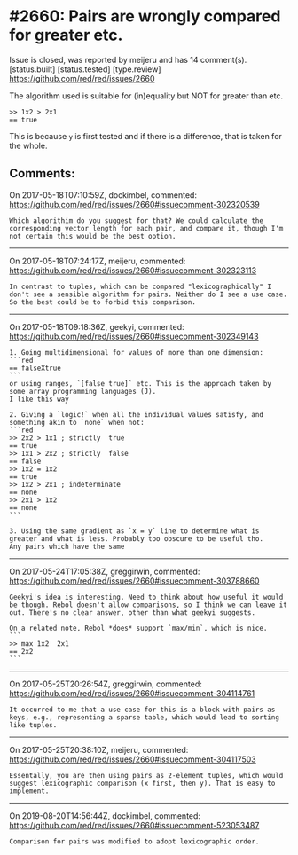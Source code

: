 
#2660: Pairs are wrongly compared for greater etc.
================================================================================
Issue is closed, was reported by meijeru and has 14 comment(s).
[status.built] [status.tested] [type.review]
<https://github.com/red/red/issues/2660>

The algorithm used is suitable for (in)equality but NOT for greater than etc.
```
>> 1x2 > 2x1
== true
```
 This is because `y` is first tested and if there is a difference, that is taken for the whole.


Comments:
--------------------------------------------------------------------------------

On 2017-05-18T07:10:59Z, dockimbel, commented:
<https://github.com/red/red/issues/2660#issuecomment-302320539>

    Which algorithim do you suggest for that? We could calculate the corresponding vector length for each pair, and compare it, though I'm not certain this would be the best option.

--------------------------------------------------------------------------------

On 2017-05-18T07:24:17Z, meijeru, commented:
<https://github.com/red/red/issues/2660#issuecomment-302323113>

    In contrast to tuples, which can be compared "lexicographically" I don't see a sensible algorithm for pairs. Neither do I see a use case. So the best could be to forbid this comparison.

--------------------------------------------------------------------------------

On 2017-05-18T09:18:36Z, geekyi, commented:
<https://github.com/red/red/issues/2660#issuecomment-302349143>

    1. Going multidimensional for values of more than one dimension:
    ```red
    == falseXtrue
    ```
    or using ranges, `[false true]` etc. This is the approach taken by some array programming languages (J).
    I like this way
    
    2. Giving a `logic!` when all the individual values satisfy, and something akin to `none` when not:
    ```red
    >> 2x2 > 1x1 ; strictly  true
    == true
    >> 1x1 > 2x2 ; strictly  false
    == false
    >> 1x2 = 1x2
    == true
    >> 1x2 > 2x1 ; indeterminate
    == none
    >> 2x1 > 1x2
    == none
    ```
    
    3. Using the same gradient as `x = y` line to determine what is greater and what is less. Probably too obscure to be useful tho.
    Any pairs which have the same 

--------------------------------------------------------------------------------

On 2017-05-24T17:05:38Z, greggirwin, commented:
<https://github.com/red/red/issues/2660#issuecomment-303788660>

    Geekyi's idea is interesting. Need to think about how useful it would be though. Rebol doesn't allow comparisons, so I think we can leave it out. There's no clear answer, other than what geekyi suggests. 
    
    On a related note, Rebol *does* support `max/min`, which is nice.
    ```
    >> max 1x2  2x1
    == 2x2
    ```

--------------------------------------------------------------------------------

On 2017-05-25T20:26:54Z, greggirwin, commented:
<https://github.com/red/red/issues/2660#issuecomment-304114761>

    It occurred to me that a use case for this is a block with pairs as keys, e.g., representing a sparse table, which would lead to sorting like tuples. 

--------------------------------------------------------------------------------

On 2017-05-25T20:38:10Z, meijeru, commented:
<https://github.com/red/red/issues/2660#issuecomment-304117503>

    Essentally, you are then using pairs as 2-element tuples, which would suggest lexicographic comparison (x first, then y). That is easy to implement.

--------------------------------------------------------------------------------

On 2019-08-20T14:56:44Z, dockimbel, commented:
<https://github.com/red/red/issues/2660#issuecomment-523053487>

    Comparison for pairs was modified to adopt lexicographic order.

